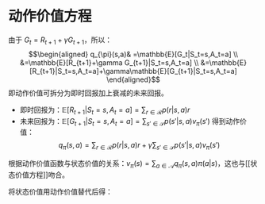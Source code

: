 # 动作价值方程

由于 $G_t=R_{t+1}+\gamma G_{t+1}$，所以：
$$\begin{aligned}
q_{\pi}(s,a)& =\mathbb{E}[G_t|S_t=s,A_t=a] \\
&=\mathbb{E}[R_{t+1}+\gamma G_{t+1}|S_t=s,A_t=a] \\
&=\mathbb{E}[R_{t+1}|S_t=s,A_t=a]+\gamma\mathbb{E}[G_{t+1}|S_t=s,A_t=a]
\end{aligned}$$
即动作价值可拆分为即时回报加上衰减的未来回报。
+ 即时回报为：$\mathbb{E}[R_{t+1}|S_t=s,A_t=a]=\sum_{r \in \mathcal{R}}p(r|s,a)r$
+ 未来回报为：$\mathbb{E}[G_{t+1}|S_t=s,A_t=a]=\sum_{s' \in \mathcal{S}}p(s'|s,a)v_{\pi}(s')$
得到动作价值：
$$ q_{\pi}(s,a)=\sum_{r \in \mathcal{R}}p(r|s,a)r+ \gamma \sum_{s' \in \mathcal{S}}p(s'|s,a)v_{\pi}(s')$$

根据动作价值函数与状态价值的关系：$v_{\pi}(s)=\sum_{a \in \mathcal{A}}q_\pi(s,a) \pi(a|s)$，这也与[[状态价值方程]]吻合。

将状态价值用动作价值替代后得：



